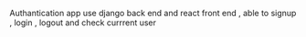Authantication app use django back end and react front end , able to signup , login , logout and check currrent user 
